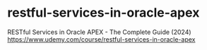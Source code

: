 # restful-services-in-oracle-apex
RESTful Services in Oracle APEX - The Complete Guide (2024)
https://www.udemy.com/course/restful-services-in-oracle-apex
